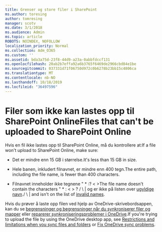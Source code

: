 ```yaml
---
title: Grenser og store filer i SharePoint
ms.author: toresing
author: tomresing
manager: scotv
ms.date: 3/1/2018
ms.audience: Admin
ms.topic: article
ROBOTS: NOINDEX, NOFOLLOW
localization_priority: Normal
ms.collection: Adm_O365
ms.custom: ''
ms.assetid: bda3a75d-23f8-44d9-a23a-0abbfdccf131
ms.openlocfilehash: 20ab2b7effa92a6b3765f6469de2966cbd84e1be
ms.sourcegitcommit: 037331d71f06750d972c0b6278b23bb15c4806ca
ms.translationtype: MT
ms.contentlocale: nb-NO
ms.lasthandoff: 10/18/2019
ms.locfileid: "36497596"
---
```

# <a name="files-that-cant-be-uploaded-to-sharepoint-online"></a><span data-ttu-id="a8919-102">Filer som ikke kan lastes opp til SharePoint Online</span><span class="sxs-lookup"><span data-stu-id="a8919-102">Files that can't be uploaded to SharePoint Online</span></span>

<span data-ttu-id="a8919-103">Hvis en fil ikke lastes opp til SharePoint Online, må du kontrollere at:</span><span class="sxs-lookup"><span data-stu-id="a8919-103">If a file won't upload to SharePoint Online, make sure:</span></span>
  
- <span data-ttu-id="a8919-104">Det er mindre enn 15 GB i størrelse.</span><span class="sxs-lookup"><span data-stu-id="a8919-104">It's less than 15 GB in size.</span></span>
    
- <span data-ttu-id="a8919-105">Hele banen, inkludert filnavnet, er mindre enn 400 tegn.</span><span class="sxs-lookup"><span data-stu-id="a8919-105">The entire path, including the file name, is fewer than 400 characters.</span></span>
    
- <span data-ttu-id="a8919-106">Filnavnet inneholder ikke tegnene " \* :? \< \></span><span class="sxs-lookup"><span data-stu-id="a8919-106">The file name doesn't contain the characters " \* : \< \> ?</span></span> <span data-ttu-id="a8919-107">/ \ | og er ikke på listen over [ugyldige navn](https://go.microsoft.com/fwlink/?linkid=866430).</span><span class="sxs-lookup"><span data-stu-id="a8919-107">/ \ | and isn't on the list of [invalid names](https://go.microsoft.com/fwlink/?linkid=866430).</span></span>
    
<span data-ttu-id="a8919-108">Hvis du prøver å laste opp filen ved hjelp av OneDrive-skrivebordsappen, kan du se [begrensninger og begrensninger når du synkroniserer filer og mapper](http://go.microsoft.com/fwlink/p/?LinkID=717734) eller [reparerer synkroniseringsproblemer i OneDrive](https://go.microsoft.com/fwlink/?linkid=866431).</span><span class="sxs-lookup"><span data-stu-id="a8919-108">If you're trying to upload the file by using the OneDrive desktop app, see [Restrictions and limitations when you sync files and folders](http://go.microsoft.com/fwlink/p/?LinkID=717734) or [Fix OneDrive sync problems](https://go.microsoft.com/fwlink/?linkid=866431).</span></span>
  


